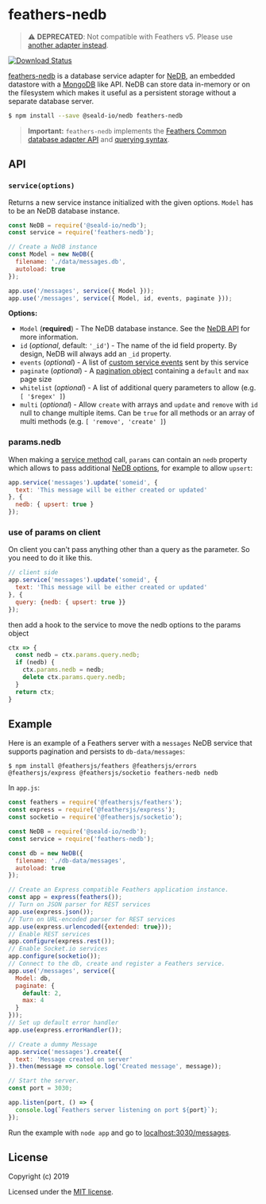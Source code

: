 # feathers-nedb

> :warning: **DEPRECATED**: Not compatible with Feathers v5. Please use [another adapter instead](https://www.npmjs.com/search?ranking=optimal&q=FeathersJS%20database%20adapter).

[![Download Status](https://img.shields.io/npm/dm/feathers-nedb.svg?style=flat-square)](https://www.npmjs.com/package/feathers-nedb)

[feathers-nedb](https://github.com/feathersjs-ecosystem/feathers-nedb/) is a database service adapter for [NeDB](https://github.com/seald/nedb), an embedded datastore with a [MongoDB](https://www.mongodb.org/) like API. NeDB can store data in-memory or on the filesystem which makes it useful as a persistent storage without a separate database server.

```bash
$ npm install --save @seald-io/nedb feathers-nedb
```

> __Important:__ `feathers-nedb` implements the [Feathers Common database adapter API](https://docs.feathersjs.com/api/databases/common.html) and [querying syntax](https://docs.feathersjs.com/api/databases/querying.html).

## API

### `service(options)`

Returns a new service instance initialized with the given options. `Model` has to be an NeDB database instance.

```js
const NeDB = require('@seald-io/nedb');
const service = require('feathers-nedb');

// Create a NeDB instance
const Model = new NeDB({
  filename: './data/messages.db',
  autoload: true
});

app.use('/messages', service({ Model }));
app.use('/messages', service({ Model, id, events, paginate }));
```

__Options:__

- `Model` (**required**) - The NeDB database instance. See the [NeDB API](https://github.com/seald/nedb#documentation) for more information.
- `id` (*optional*, default: `'_id'`) - The name of the id field property. By design, NeDB will always add an `_id` property.
- `events` (*optional*) - A list of [custom service events](https://docs.feathersjs.com/api/events.html#custom-events) sent by this service
- `paginate` (*optional*) - A [pagination object](https://docs.feathersjs.com/api/databases/common.html#pagination) containing a `default` and `max` page size
- `whitelist` (*optional*) - A list of additional query parameters to allow (e.g. `[ '$regex' ]`)
- `multi` (*optional*) - Allow `create` with arrays and `update` and `remove` with `id` null to change multiple items. Can be `true` for all methods or an array of multi methods (e.g. `[ 'remove', 'create' ]`)

### params.nedb

When making a [service method](https://docs.feathersjs.com/api/services.html) call, `params` can contain an `nedb` property which allows to pass additional [NeDB options](https://github.com/seald/nedb#updating-documents), for example to allow `upsert`:

```js
app.service('messages').update('someid', {
  text: 'This message will be either created or updated'
}, {
  nedb: { upsert: true }
});
```

### use of params on client
On client you can't pass anything other than a query as the parameter. So you need to do it like this.

```js
// client side
app.service('messages').update('someid', {
  text: 'This message will be either created or updated'
}, {
  query: {nedb: { upsert: true }}
});
```
then add a hook to the service to move the nedb options to the params object
```js
ctx => {
  const nedb = ctx.params.query.nedb;
  if (nedb) {
    ctx.params.nedb = nedb;
    delete ctx.params.query.nedb;
  }
  return ctx;
}
```

## Example

Here is an example of a Feathers server with a `messages` NeDB service that supports pagination and persists to `db-data/messages`:

```
$ npm install @feathersjs/feathers @feathersjs/errors @feathersjs/express @feathersjs/socketio feathers-nedb nedb
```

In `app.js`:

```js
const feathers = require('@feathersjs/feathers');
const express = require('@feathersjs/express');
const socketio = require('@feathersjs/socketio');

const NeDB = require('@seald-io/nedb');
const service = require('feathers-nedb');

const db = new NeDB({
  filename: './db-data/messages',
  autoload: true
});

// Create an Express compatible Feathers application instance.
const app = express(feathers());
// Turn on JSON parser for REST services
app.use(express.json());
// Turn on URL-encoded parser for REST services
app.use(express.urlencoded({extended: true}));
// Enable REST services
app.configure(express.rest());
// Enable Socket.io services
app.configure(socketio());
// Connect to the db, create and register a Feathers service.
app.use('/messages', service({
  Model: db,
  paginate: {
    default: 2,
    max: 4
  }
}));
// Set up default error handler
app.use(express.errorHandler());

// Create a dummy Message
app.service('messages').create({
  text: 'Message created on server'
}).then(message => console.log('Created message', message));

// Start the server.
const port = 3030;

app.listen(port, () => {
  console.log(`Feathers server listening on port ${port}`);
});
```

Run the example with `node app` and go to [localhost:3030/messages](http://localhost:3030/messages).

## License

Copyright (c) 2019

Licensed under the [MIT license](LICENSE).
